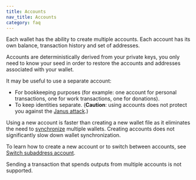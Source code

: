 ```yaml
---
title: Accounts
nav_title: Accounts
category: faq
---
```


Each wallet has the ability to create multiple accounts. Each account has its own balance, transaction history and set of addresses.

Accounts are deterministically derived from your private keys, you only need to know your seed in order to restore the accounts and addresses associated with your wallet.

It may be useful to use a separate account:

- For bookkeeping purposes (for example: one account for personal transactions, one for work transactions, one for donations).
- To keep identities separate. (**Caution**: using accounts does not protect you against the [Janus attack](https://web.getmonero.org/2019/10/18/subaddress-janus.html).)

Using a new account is faster than creating a new wallet file as it eliminates the need to [synchronize](synchronization) multiple wallets. Creating accounts does not significantly slow down wallet synchronization.

To learn how to create a new account or to switch between accounts, see [Switch subaddress account](switch-subaddress-account).

Sending a transaction that spends outputs from multiple accounts is not supported.
